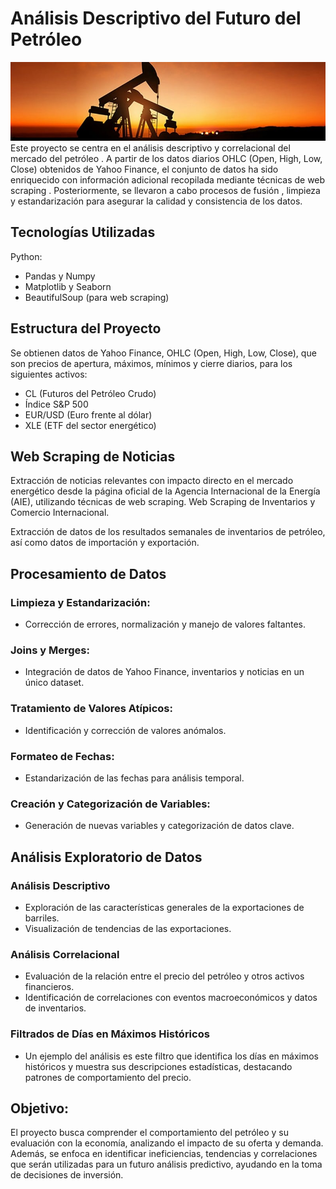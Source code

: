 # Análisis Descriptivo del Futuro del Petróleo
![Crude](https://github.com/Arnaud-Chafai/EDA-CL/blob/main/Screenshots/crude%20oil.jpg)
Este proyecto se centra en el análisis descriptivo y correlacional del mercado del petróleo . A partir de los datos diarios OHLC (Open, High, Low, Close) obtenidos de Yahoo Finance, el conjunto de datos ha sido enriquecido con información adicional recopilada mediante técnicas de web scraping . Posteriormente, se llevaron a cabo procesos de fusión , limpieza y estandarización para asegurar la calidad y consistencia de los datos.

## Tecnologías Utilizadas
Python:

- Pandas y Numpy
- Matplotlib y Seaborn
- BeautifulSoup (para web scraping)

## Estructura del Proyecto
Se obtienen datos de Yahoo Finance, OHLC (Open, High, Low, Close), que son precios de apertura, máximos, mínimos y cierre diarios, para los siguientes activos:
- CL (Futuros del Petróleo Crudo)
- Índice S&P 500
- EUR/USD (Euro frente al dólar)
- XLE (ETF del sector energético)

## Web Scraping de Noticias

Extracción de noticias relevantes con impacto directo en el mercado energético desde la página oficial de la Agencia Internacional de la Energía (AIE), utilizando técnicas de web scraping.
Web Scraping de Inventarios y Comercio Internacional.

Extracción de datos de los resultados semanales de inventarios de petróleo, así como datos de importación y exportación.

## Procesamiento de Datos

### Limpieza y Estandarización:
- Corrección de errores, normalización y manejo de valores faltantes.

### Joins y Merges:
- Integración de datos de Yahoo Finance, inventarios y noticias en un único dataset.

### Tratamiento de Valores Atípicos:
- Identificación y corrección de valores anómalos.

### Formateo de Fechas:
- Estandarización de las fechas para análisis temporal.

### Creación y Categorización de Variables:
- Generación de nuevas variables y categorización de datos clave.

## Análisis Exploratorio de Datos

### Análisis Descriptivo
- Exploración de las características generales de la exportaciones de barriles.
- Visualización de tendencias de las exportaciones.

### Análisis Correlacional
- Evaluación de la relación entre el precio del petróleo y otros activos financieros.
- Identificación de correlaciones con eventos macroeconómicos y datos de inventarios.

### Filtrados de Días en Máximos Históricos
- Un ejemplo del análisis es este filtro que identifica los días en máximos históricos y 
 muestra sus descripciones estadísticas, destacando patrones de comportamiento del precio.

## Objetivo:
El proyecto busca comprender el comportamiento del petróleo y su evaluación con la economía, analizando el impacto de su oferta y demanda. Además, se enfoca en identificar ineficiencias, tendencias y correlaciones que serán utilizadas para un futuro análisis predictivo, ayudando en la toma de decisiones de inversión.
